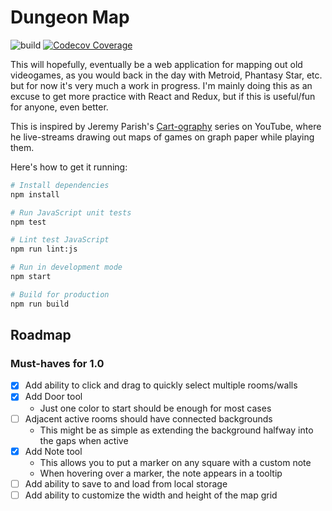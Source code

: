 # Dungeon Map

![build](https://github.com/stevecochrane/dungeon-map/workflows/build/badge.svg)
[![Codecov Coverage](https://img.shields.io/codecov/c/github/stevecochrane/dungeon-map/master.svg)](https://codecov.io/gh/stevecochrane/dungeon-map/)

This will hopefully, eventually be a web application for mapping out old
videogames, as you would back in the day with Metroid, Phantasy Star, etc. but
for now it's very much a work in progress. I'm mainly doing this as an excuse
to get more practice with React and Redux, but if this is useful/fun for
anyone, even better.

This is inspired by Jeremy Parish's
[Cart-ography](https://www.youtube.com/watch?v=RIUhIfD_bNQ&list=PLd3vJYdenHKH6_-QX1_mJX0WLlw6VeTEe)
series on YouTube, where he live-streams drawing out maps of games on graph paper
while playing them.

Here's how to get it running:

```bash
# Install dependencies
npm install

# Run JavaScript unit tests
npm test

# Lint test JavaScript
npm run lint:js

# Run in development mode
npm start

# Build for production
npm run build
```

## Roadmap

### Must-haves for 1.0

- [x] Add ability to click and drag to quickly select multiple rooms/walls
- [x] Add Door tool
  - Just one color to start should be enough for most cases
- [ ] Adjacent active rooms should have connected backgrounds
  - This might be as simple as extending the background halfway into the gaps
    when active
- [x] Add Note tool
  - This allows you to put a marker on any square with a custom note
  - When hovering over a marker, the note appears in a tooltip
- [ ] Add ability to save to and load from local storage
- [ ] Add ability to customize the width and height of the map grid
